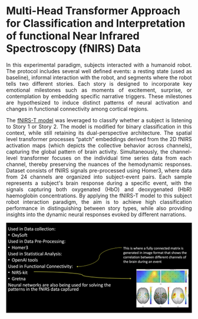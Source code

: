 # Multi-Head Transformer Approach for Classification and Interpretation of functional Near Infrared Spectroscopy (fNIRS) Data

<div align="justify">
In this experimental paradigm, subjects interacted with a humanoid robot. The protocol includes several well defined events: a resting state (used as baseline), informal interaction with the robot, and segments where the robot tells two different stories. Each story is designed to incorporate key emotional milestones such as moments of excitement, surprise, or contemplation by embedding specific narrative triggers. These milestones are hypothesized to induce distinct patterns of neural activation and changes in functional connectivity among cortical regions.

The [fNIRS-T model](https://ieeexplore.ieee.org/document/9670659) was leveraged to classify whether a subject is listening to Story 1 or Story 2. The model is modified for binary classification in this context, while still retaining its dual-perspective architecture. The spatial level transformer processes “patch” embeddings derived from the 2D fNIRS activation maps (which depicts the collective behavior across channels), capturing the global pattern of brain activity. Simultaneously, the channel-level transformer focuses on the individual time series data from each channel, thereby preserving the nuances of the hemodynamic responses.
Dataset consists of fNIRS signals pre-processed using Homer3, where data from 24 channels are organized into subject-event pairs. Each sample represents a subject's brain response during a specific event, with the signals capturing both oxygenated (HbO) and deoxygenated (HbR) haemoglobin concentrations.
By applying the fNIRS-T model to this subject robot interaction paradigm, the aim is to achieve high classification performance in distinguishing between story types, while also providing insights into the dynamic neural responses evoked by different narrations.

<!-- <img src="techstack.png" alt="Technologies Used" width="50%"/> -->
![Alt text](techstack.png "Technologies Used")
</div>
